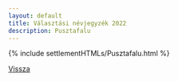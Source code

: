 ```yaml
---
layout: default
title: Választási névjegyzék 2022
description: Pusztafalu
---
```


{% include settlementHTMLs/Pusztafalu.html %}

[Vissza](../)